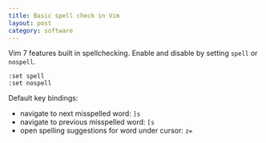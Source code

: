 ```yaml
---
title: Basic spell check in Vim
layout: post
category: software
---
```


Vim 7 features built in spellchecking.  Enable and disable by setting `spell`
or `nospell`.

    :set spell
    :set nospell

Default key bindings:

- navigate to next misspelled word: `]s`
- navigate to previous misspelled word: `[s`
- open spelling suggestions for word under cursor: `z=`
